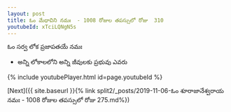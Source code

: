 ```yaml
---
layout: post
title: ఓం మేధావిని నమః  - 1008 రోజుల తపస్సులో రోజు  310
youtubeId: xTciLQNgN5s
---
```

 
 
 ఓం సర్వ లోక ప్రజాపతయే నమః  
 
 -  అన్ని లోకాలలోని అన్ని జీవులకు ప్రభువు ఎవరు 
 
  
 
  
 
 
 
 
 
 


{% include youtubePlayer.html id=page.youtubeId %}
 
[Next]({{ site.baseurl }}{% link  split2/_posts/2019-11-06-ఓం శూరాజానేశ్వరాయ నమః  - 1008 రోజుల తపస్సులో రోజు  275.md%})
 
